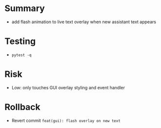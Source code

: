 # Summary
- add flash animation to live text overlay when new assistant text appears

# Testing
- `pytest -q`

# Risk
- Low: only touches GUI overlay styling and event handler

# Rollback
- Revert commit `feat(gui): flash overlay on new text`
